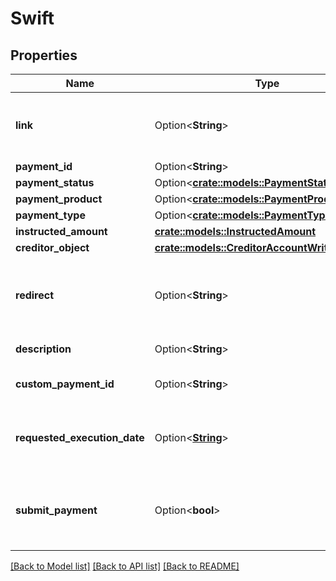 # Swift

## Properties

Name | Type | Description | Notes
------------ | ------------- | ------------- | -------------
**link** | Option<**String**> | Link to initiate authorization with Institution | [optional][readonly][default to https://ob.nordigen.com/pis/start/0287b538-a4ee-46f4-8117-5d2c6b793ce3/{$INSTITUTION_ID}]
**payment_id** | Option<**String**> | Payment ID | [optional][readonly]
**payment_status** | Option<[**crate::models::PaymentStatusEnum**](PaymentStatusEnum.md)> |  | [optional][readonly]
**payment_product** | Option<[**crate::models::PaymentProductEnum**](PaymentProductEnum.md)> |  | [optional][default to Isct]
**payment_type** | Option<[**crate::models::PaymentTypeEnum**](PaymentTypeEnum.md)> |  | [optional][readonly]
**instructed_amount** | [**crate::models::InstructedAmount**](InstructedAmount.md) |  | 
**creditor_object** | [**crate::models::CreditorAccountWrite**](CreditorAccountWrite.md) |  | 
**redirect** | Option<**String**> | Redirect URL to your application after payment is done | 
**description** | Option<**String**> | Payment description | [optional][default to GOCARDLESS]
**custom_payment_id** | Option<**String**> | Payment Custom Payment ID | [optional]
**requested_execution_date** | Option<[**String**](string.md)> | Payment Execution date (for periodic payments) | [optional]
**submit_payment** | Option<**bool**> | Indicates whether payment should be submitted separately | [optional][default to false]

[[Back to Model list]](../README.md#documentation-for-models) [[Back to API list]](../README.md#documentation-for-api-endpoints) [[Back to README]](../README.md)


